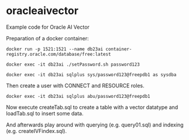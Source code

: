 # oracleaivector
Example code for Oracle AI Vector

Preparation of a docker container:
```
docker run -p 1521:1521 --name db23ai container-registry.oracle.com/database/free:latest

docker exec -it db23ai ./setPassword.sh password123

docker exec -it db23ai sqlplus sys/password123@freepdb1 as sysdba
```
Then create a user with CONNECT and RESOURCE roles.
```
docker exec -it db23ai sqlplus abu/password123@freepdb1
```

Now execute createTab.sql to create a table with a vector datatype and loadTab.sql to insert some data.

And afterwards play around with querying (e.g. query01.sql) and indexing (e.g. createIVFindex.sql).

